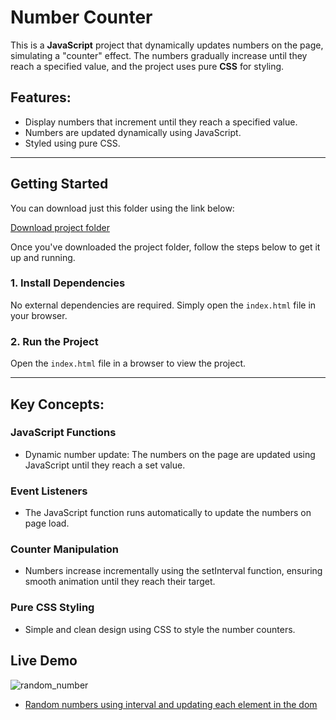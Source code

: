 # Number Counter

This is a **JavaScript** project that dynamically updates numbers on the page, simulating a "counter" effect. The numbers gradually increase until they reach a specified value, and the project uses pure **CSS** for styling.
## Features:
- Display numbers that increment until they reach a specified value.
- Numbers are updated dynamically using JavaScript.
- Styled using pure CSS.

---

## Getting Started

You can download just this folder using the link below:

[Download project folder](https://downgit.github.io/#/home?url=https://github.com/armandomzn/javascript-components/tree/main/random_numbers)

Once you've downloaded the project folder, follow the steps below to get it up and running.

### 1. Install Dependencies
No external dependencies are required. Simply open the `index.html` file in your browser.

### 2. Run the Project
Open the `index.html` file in a browser to view the project.

---

## Key Concepts:

### JavaScript Functions
- Dynamic number update: The numbers on the page are updated using JavaScript until they reach a set value.

### Event Listeners
- The JavaScript function runs automatically to update the numbers on page load.

### Counter Manipulation
- Numbers increase incrementally using the setInterval function, ensuring smooth animation until they reach their target.

### Pure CSS Styling
- Simple and clean design using CSS to style the number counters.

## Live Demo
![random_number](https://github.com/user-attachments/assets/cca2f110-ae05-4d5a-b243-754b6465ebc5)
- [Random numbers using interval and updating each element in the dom](https://visionary-daffodil-6943e6.netlify.app/)
